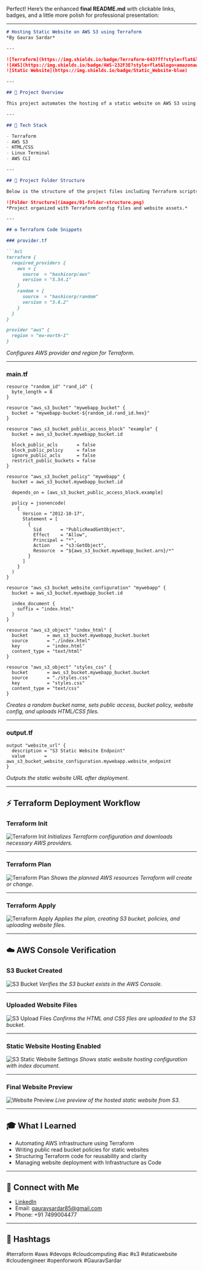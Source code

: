 <!-- Great! Now that I have your Terraform code and list of screenshots, I’ll create a professional and informative `README.md` file for your GitHub project.

This README will include:

* 🔹 Project overview
* 🔹 Tech stack
* 🔹 Folder structure
* 🔹 Code snippets with file explanations
* 🔹 Screenshots with small captions
* 🔹 How to use the project
* 🔹 Learnings and contact info

Here's the **complete `README.md`**:

---

```markdown
# 🌐 Static Website Hosting on AWS S3 using Terraform

A fully automated infrastructure setup for hosting a static website on Amazon S3 using Terraform. This project demonstrates how to create an S3 bucket, upload files, configure public access, and enable static website hosting—all through Infrastructure as Code (IaC).

---

## 🚀 Project Objective

To automate the provisioning of AWS resources and host a static HTML/CSS website using Terraform.

---

## 🧰 Tech Stack

- Terraform
- AWS S3
- HTML/CSS
- Random provider
- AWS CLI (optional)

---

## 📁 Project Structure

```

.
├── main.tf                 # S3 bucket, objects, policy & website config
├── provider.tf             # Terraform and AWS provider configuration
├── output.tf               # Outputs the website URL
├── index.html              # Static HTML file
├── styles.css              # Styling for the website

````

![Folder Structure](screenshots/01-folder-structure.png)

---

## 📝 Terraform Code Overview

### 🔧 `provider.tf`

Configures AWS and required providers.

```hcl
terraform {
  required_providers {
    aws = {
      source  = "hashicorp/aws"
      version = "5.54.1"
    }
    random = {
      source  = "hashicorp/random"
      version = "3.6.2"
    }
  }
}

provider "aws" {
  region = "eu-north-1"
}
````

---

### 🏗️ `main.tf`

Creates a unique-named S3 bucket and configures it for website hosting.

```hcl
resource "random_id" "rand_id" {
  byte_length = 8
}
...
resource "aws_s3_object" "index_html" {
  bucket       = aws_s3_bucket.mywebapp_bucket.bucket
  source       = "./index.html"
  key          = "index.html"
  content_type = "text/html"
}
```

---

### 📤 `output.tf`

Displays the final website URL after provisioning.

```hcl
output "website_url" {
  description = "S3 Static Website Endpoint"
  value       = aws_s3_bucket_website_configuration.mywebapp.website_endpoint
}
```

---

## ⚙️ Terraform Execution Workflow

Follow the commands below:

```bash
terraform init
terraform plan
terraform apply
```

### Screenshot: Terraform Initialization

Initializes the working directory and downloads required providers.

![Terraform Init](screenshots/02-terraform-init.png)

---

### Screenshot: Terraform Plan

Shows execution plan before applying changes.

![Terraform Plan](screenshots/03-terraform-plan.png)

---

### Screenshot: Terraform Apply

Provisions the infrastructure and uploads files.

![Terraform Apply](screenshots/04-terraform-apply.png)

---

## 📸 AWS Console Outputs

### ✅ S3 Bucket Verification

S3 bucket successfully created via Terraform.

![AWS Console S3 Bucket](screenshots/05-aws-console-s3-bucket.png)

---

### 📁 Uploaded Files

HTML and CSS files uploaded to the S3 bucket.

![S3 Uploaded Files](screenshots/06-s3-upload-files.png)

---

### 🌍 Static Website Settings

Shows website hosting settings with index and error pages configured.

![S3 Website Settings](screenshots/07-s3-static-website-settings.png)

---

### 🌐 Live Website Preview

A working static website hosted on S3 via the public URL.

![Website Preview](/08-website-preview.png)

---

## 🎯 Key Learnings

* Writing reusable Terraform code
* Hosting static websites on AWS S3
* Implementing IAM policies for public access
* Automating end-to-end cloud deployments

---

## 🙋‍♂️ About Me

**Gaurav Sardar** – DevOps Enthusiast | AWS | Terraform | Linux
📩 [gauravsardar85@gmail.com](mailto:gauravsardar85@gmail.com)
🔗 [LinkedIn](https://www.linkedin.com/in/gaurav-sardar)

---

## 🏷️ Tags

`#Terraform` `#AWS` `#S3` `#DevOps` `#CloudComputing` `#IaC` `#StaticWebsite` `#OpenToWork`
 -->


Perfect! Here’s the enhanced **final README.md** with clickable links, badges, and a little more polish for professional presentation:

---

````markdown
# Hosting Static Website on AWS S3 using Terraform  
*By Gaurav Sardar*

---

![Terraform](https://img.shields.io/badge/Terraform-6437ff?style=flat&logo=terraform&logoColor=white)
![AWS](https://img.shields.io/badge/AWS-232F3E?style=flat&logo=amazonaws&logoColor=white)
![Static Website](https://img.shields.io/badge/Static_Website-blue)

---

## 🚀 Project Overview

This project automates the hosting of a static website on AWS S3 using Terraform. It demonstrates how Infrastructure as Code (IaC) helps deploy and manage cloud infrastructure efficiently, enabling version control, repeatability, and automation.

---

## 🧱 Tech Stack

- Terraform  
- AWS S3  
- HTML/CSS  
- Linux Terminal  
- AWS CLI  

---

## 📁 Project Folder Structure

Below is the structure of the project files including Terraform scripts and website files.

![Folder Structure](images/01-folder-structure.png)  
*Project organized with Terraform config files and website assets.*

---

## ⚙️ Terraform Code Snippets

### provider.tf

```hcl
terraform {
  required_providers {
    aws = {
      source  = "hashicorp/aws"
      version = "5.54.1"
    }
    random = {
      source  = "hashicorp/random"
      version = "3.6.2"
    }
  }
}

provider "aws" {
  region = "eu-north-1"
}
````

*Configures AWS provider and region for Terraform.*

---

### main.tf

```hcl
resource "random_id" "rand_id" {
  byte_length = 8
}

resource "aws_s3_bucket" "mywebapp_bucket" {
  bucket = "mywebapp-bucket-${random_id.rand_id.hex}"
}

resource "aws_s3_bucket_public_access_block" "example" {
  bucket = aws_s3_bucket.mywebapp_bucket.id

  block_public_acls       = false
  block_public_policy     = false
  ignore_public_acls      = false
  restrict_public_buckets = false
}

resource "aws_s3_bucket_policy" "mywebapp" {
  bucket = aws_s3_bucket.mywebapp_bucket.id

  depends_on = [aws_s3_bucket_public_access_block.example]

  policy = jsonencode(
    {
      Version = "2012-10-17",
      Statement = [
        {
          Sid       = "PublicReadGetObject",
          Effect    = "Allow",
          Principal = "*",
          Action    = "s3:GetObject",
          Resource  = "${aws_s3_bucket.mywebapp_bucket.arn}/*"
        }
      ]
    }
  )
}

resource "aws_s3_bucket_website_configuration" "mywebapp" {
  bucket = aws_s3_bucket.mywebapp_bucket.id

  index_document {
    suffix = "index.html"
  }
}

resource "aws_s3_object" "index_html" {
  bucket       = aws_s3_bucket.mywebapp_bucket.bucket
  source       = "./index.html"
  key          = "index.html"
  content_type = "text/html"
}

resource "aws_s3_object" "styles_css" {
  bucket       = aws_s3_bucket.mywebapp_bucket.bucket
  source       = "./styles.css"
  key          = "styles.css"
  content_type = "text/css"
}
```

*Creates a random bucket name, sets public access, bucket policy, website config, and uploads HTML/CSS files.*

---

### output.tf

```hcl
output "website_url" {
  description = "S3 Static Website Endpoint"
  value       = aws_s3_bucket_website_configuration.mywebapp.website_endpoint
}
```

*Outputs the static website URL after deployment.*

---

## ⚡ Terraform Deployment Workflow

### Terraform Init

![Terraform Init](images/02-terraform-init.png)
*Initializes Terraform configuration and downloads necessary AWS providers.*

---

### Terraform Plan

![Terraform Plan](images/03-terraform-plan.png)
*Shows the planned AWS resources Terraform will create or change.*

---

### Terraform Apply

![Terraform Apply](images/04-terraform-apply.png)
*Applies the plan, creating S3 bucket, policies, and uploading website files.*

---

## ☁️ AWS Console Verification

### S3 Bucket Created

![S3 Bucket](images/05-aws-console-s3-bucket.png)
*Verifies the S3 bucket exists in the AWS Console.*

---

### Uploaded Website Files

![S3 Upload Files](images/06-s3-upload-files.png)
*Confirms the HTML and CSS files are uploaded to the S3 bucket.*

---

### Static Website Hosting Enabled

![S3 Static Website Settings](images/07-s3-static-website-settings.png)
*Shows static website hosting configuration with index document.*

---

### Final Website Preview

![Website Preview](images/08-website-preview.png)
*Live preview of the hosted static website from S3.*

---

## 🎓 What I Learned

* Automating AWS infrastructure using Terraform
* Writing public read bucket policies for static websites
* Structuring Terraform code for reusability and clarity
* Managing website deployment with Infrastructure as Code

---

## 📩 Connect with Me

* [LinkedIn](https://www.linkedin.com/in/gaurav-sardar)
* Email: [gauravsardar85@gmail.com](mailto:gauravsardar85@gmail.com)
* Phone: +91 7499004477

---

## 📢 Hashtags

\#terraform #aws #devops #cloudcomputing #iac #s3 #staticwebsite #cloudengineer #openforwork #GauravSardar
